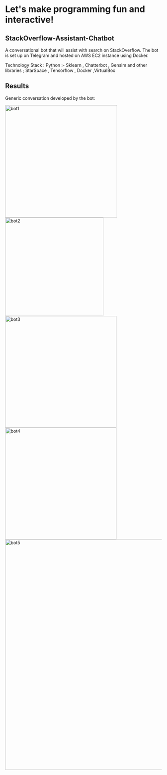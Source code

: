 # Let's make programming fun and interactive!

## StackOverflow-Assistant-Chatbot
A conversational bot that will assist with search on StackOverflow.  The bot is set up on Telegram and hosted on AWS EC2 instance using Docker.

Technology Stack : Python :- Sklearn , Chatterbot , Gensim and other libraries ; StarSpace , Tensorflow , Docker ,VirtualBox


## Results 

Generic conversation developed by the bot:

<img width="360" alt="bot1" src="https://user-images.githubusercontent.com/35873124/152657901-8644d352-ec38-451d-a7ee-05e67f9a0e20.png">

<img width="316" alt="bot2" src="https://user-images.githubusercontent.com/35873124/152657702-e979b4fb-b030-4d74-80ec-e729273a14aa.png">

<img width="358" alt="bot3" src="https://user-images.githubusercontent.com/35873124/152657705-fc3296e6-211a-4491-bf15-3a29993870f7.png">

<img width="358" alt="bot4" src="https://user-images.githubusercontent.com/35873124/152657729-b772a80b-e43e-4035-986b-936c7dfb73e6.png">

<img width="739" alt="bot5" src="https://user-images.githubusercontent.com/35873124/152657733-81acbd8d-9364-410b-a01e-5f50dc5637a4.png">


